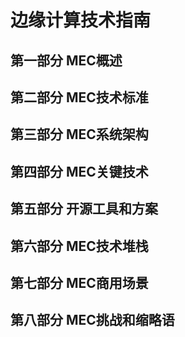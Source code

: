 # 边缘计算技术指南
## 第一部分 MEC概述     
## 第二部分 MEC技术标准     
## 第三部分 MEC系统架构       
## 第四部分 MEC关键技术       
## 第五部分 开源工具和方案      
## 第六部分 MEC技术堆栈      
## 第七部分 MEC商用场景      
## 第八部分 MEC挑战和缩略语 